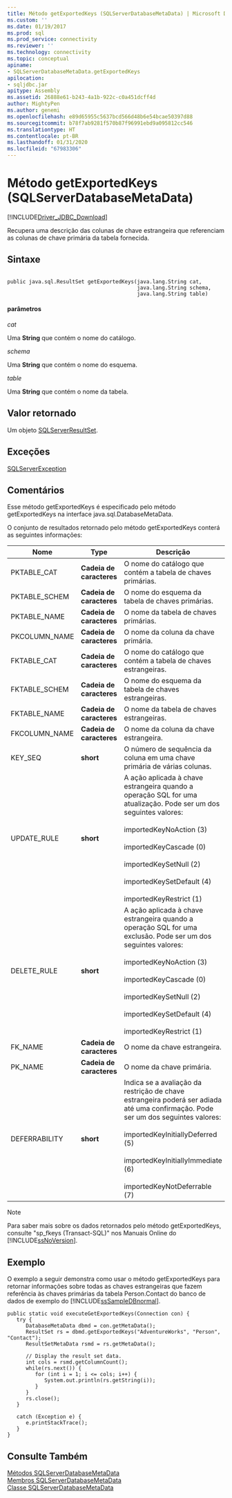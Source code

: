 ```yaml
---
title: Método getExportedKeys (SQLServerDatabaseMetaData) | Microsoft Docs
ms.custom: ''
ms.date: 01/19/2017
ms.prod: sql
ms.prod_service: connectivity
ms.reviewer: ''
ms.technology: connectivity
ms.topic: conceptual
apiname:
- SQLServerDatabaseMetaData.getExportedKeys
apilocation:
- sqljdbc.jar
apitype: Assembly
ms.assetid: 26888e61-b243-4a1b-922c-c0a451dcff4d
author: MightyPen
ms.author: genemi
ms.openlocfilehash: e89d65955c5637bcd566d48b6e54bcae50397d88
ms.sourcegitcommit: b78f7ab9281f570b87f96991ebd9a095812cc546
ms.translationtype: HT
ms.contentlocale: pt-BR
ms.lasthandoff: 01/31/2020
ms.locfileid: "67983306"
---
```

# <a name="getexportedkeys-method-sqlserverdatabasemetadata"></a>Método getExportedKeys (SQLServerDatabaseMetaData)
[!INCLUDE[Driver_JDBC_Download](../../../includes/driver_jdbc_download.md)]

  Recupera uma descrição das colunas de chave estrangeira que referenciam as colunas de chave primária da tabela fornecida.  
  
## <a name="syntax"></a>Sintaxe  
  
```  
  
public java.sql.ResultSet getExportedKeys(java.lang.String cat,  
                                          java.lang.String schema,  
                                          java.lang.String table)  
```  
  
#### <a name="parameters"></a>parâmetros  
 *cat*  
  
 Uma **String** que contém o nome do catálogo.  
  
 *schema*  
  
 Uma **String** que contém o nome do esquema.  
  
 *table*  
  
 Uma **String** que contém o nome da tabela.  
  
## <a name="return-value"></a>Valor retornado  
 Um objeto [SQLServerResultSet](../../../connect/jdbc/reference/sqlserverresultset-class.md).  
  
## <a name="exceptions"></a>Exceções  
 [SQLServerException](../../../connect/jdbc/reference/sqlserverexception-class.md)  
  
## <a name="remarks"></a>Comentários  
 Esse método getExportedKeys é especificado pelo método getExportedKeys na interface java.sql.DatabaseMetaData.  
  
 O conjunto de resultados retornado pelo método getExportedKeys conterá as seguintes informações:  
  
|Nome|Type|Descrição|  
|----------|----------|-----------------|  
|PKTABLE_CAT|**Cadeia de caracteres**|O nome do catálogo que contém a tabela de chaves primárias.|  
|PKTABLE_SCHEM|**Cadeia de caracteres**|O nome do esquema da tabela de chaves primárias.|  
|PKTABLE_NAME|**Cadeia de caracteres**|O nome da tabela de chaves primárias.|  
|PKCOLUMN_NAME|**Cadeia de caracteres**|O nome da coluna da chave primária.|  
|FKTABLE_CAT|**Cadeia de caracteres**|O nome do catálogo que contém a tabela de chaves estrangeiras.|  
|FKTABLE_SCHEM|**Cadeia de caracteres**|O nome do esquema da tabela de chaves estrangeiras.|  
|FKTABLE_NAME|**Cadeia de caracteres**|O nome da tabela de chaves estrangeiras.|  
|FKCOLUMN_NAME|**Cadeia de caracteres**|O nome da coluna da chave estrangeira.|  
|KEY_SEQ|**short**|O número de sequência da coluna em uma chave primária de várias colunas.|  
|UPDATE_RULE|**short**|A ação aplicada à chave estrangeira quando a operação SQL for uma atualização. Pode ser um dos seguintes valores:<br /><br /> importedKeyNoAction (3)<br /><br /> importedKeyCascade (0)<br /><br /> importedKeySetNull (2)<br /><br /> importedKeySetDefault (4)<br /><br /> importedKeyRestrict (1)|  
|DELETE_RULE|**short**|A ação aplicada à chave estrangeira quando a operação SQL for uma exclusão. Pode ser um dos seguintes valores:<br /><br /> importedKeyNoAction (3)<br /><br /> importedKeyCascade (0)<br /><br /> importedKeySetNull (2)<br /><br /> importedKeySetDefault (4)<br /><br /> importedKeyRestrict (1)|  
|FK_NAME|**Cadeia de caracteres**|O nome da chave estrangeira.|  
|PK_NAME|**Cadeia de caracteres**|O nome da chave primária.|  
|DEFERRABILITY|**short**|Indica se a avaliação da restrição de chave estrangeira poderá ser adiada até uma confirmação. Pode ser um dos seguintes valores:<br /><br /> importedKeyInitiallyDeferred (5)<br /><br /> importedKeyInitiallyImmediate (6)<br /><br /> importedKeyNotDeferrable (7)|  
  
> [!NOTE]  
>  Para saber mais sobre os dados retornados pelo método getExportedKeys, consulte "sp_fkeys (Transact-SQL)" nos Manuais Online do [!INCLUDE[ssNoVersion](../../../includes/ssnoversion-md.md)].  
  
## <a name="example"></a>Exemplo  
 O exemplo a seguir demonstra como usar o método getExportedKeys para retornar informações sobre todas as chaves estrangeiras que fazem referência às chaves primárias da tabela Person.Contact do banco de dados de exemplo do [!INCLUDE[ssSampleDBnormal](../../../includes/sssampledbnormal_md.md)].  
  
```  
public static void executeGetExportedKeys(Connection con) {  
   try {  
      DatabaseMetaData dbmd = con.getMetaData();  
      ResultSet rs = dbmd.getExportedKeys("AdventureWorks", "Person", "Contact");  
      ResultSetMetaData rsmd = rs.getMetaData();  
  
      // Display the result set data.  
      int cols = rsmd.getColumnCount();  
      while(rs.next()) {  
         for (int i = 1; i <= cols; i++) {  
            System.out.println(rs.getString(i));  
         }  
      }  
      rs.close();  
   }   
  
   catch (Exception e) {  
      e.printStackTrace();  
   }  
}  
```  
  
## <a name="see-also"></a>Consulte Também  
 [Métodos SQLServerDatabaseMetaData](../../../connect/jdbc/reference/sqlserverdatabasemetadata-methods.md)   
 [Membros SQLServerDatabaseMetaData](../../../connect/jdbc/reference/sqlserverdatabasemetadata-members.md)   
 [Classe SQLServerDatabaseMetaData](../../../connect/jdbc/reference/sqlserverdatabasemetadata-class.md)  
  
  
